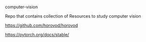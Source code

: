 computer-vision

Repo that contains collection of Resources to study computer vision

https://github.com/horovod/horovod

https://pytorch.org/docs/stable/